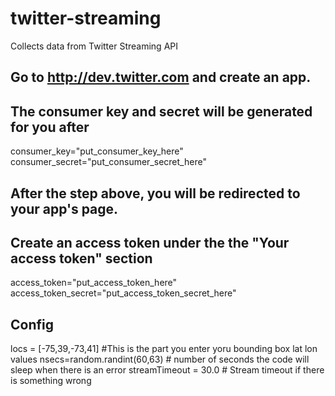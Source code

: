 # twitter-streaming
Collects data from Twitter Streaming API 


## Go to http://dev.twitter.com and create an app.
## The consumer key and secret will be generated for you after
consumer_key="put_consumer_key_here"
consumer_secret="put_consumer_secret_here"

## After the step above, you will be redirected to your app's page.
## Create an access token under the the "Your access token" section
access_token="put_access_token_here"
access_token_secret="put_access_token_secret_here"

## Config 
locs = [-75,39,-73,41]  #This is the part you enter yoru bounding box lat lon values
nsecs=random.randint(60,63) # number of seconds the code will sleep when there is an error
streamTimeout = 30.0 # Stream timeout if there is something wrong
